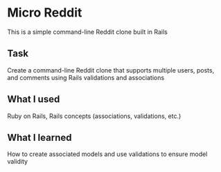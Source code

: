 # Micro Reddit
This is a simple command-line Reddit clone built in Rails

## Task
Create a command-line Reddit clone that supports multiple users, posts, and comments using Rails validations and associations

## What I used
Ruby on Rails, Rails concepts (associations, validations, etc.)

## What I learned
How to create associated models and use validations to ensure model validity

